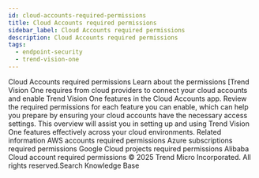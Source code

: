 ```yaml
---
id: cloud-accounts-required-permissions
title: Cloud Accounts required permissions
sidebar_label: Cloud Accounts required permissions
description: Cloud Accounts required permissions
tags:
  - endpoint-security
  - trend-vision-one
---
```


 Cloud Accounts required permissions Learn about the permissions [Trend Vision One requires from cloud providers to connect your cloud accounts and enable Trend Vision One features in the Cloud Accounts app. Review the required permissions for each feature you can enable, which can help you prepare by ensuring your cloud accounts have the necessary access settings. This overview will assist you in setting up and using Trend Vision One features effectively across your cloud environments. Related information AWS accounts required permissions Azure subscriptions required permissions Google Cloud projects required permissions Alibaba Cloud account required permissions © 2025 Trend Micro Incorporated. All rights reserved.Search Knowledge Base